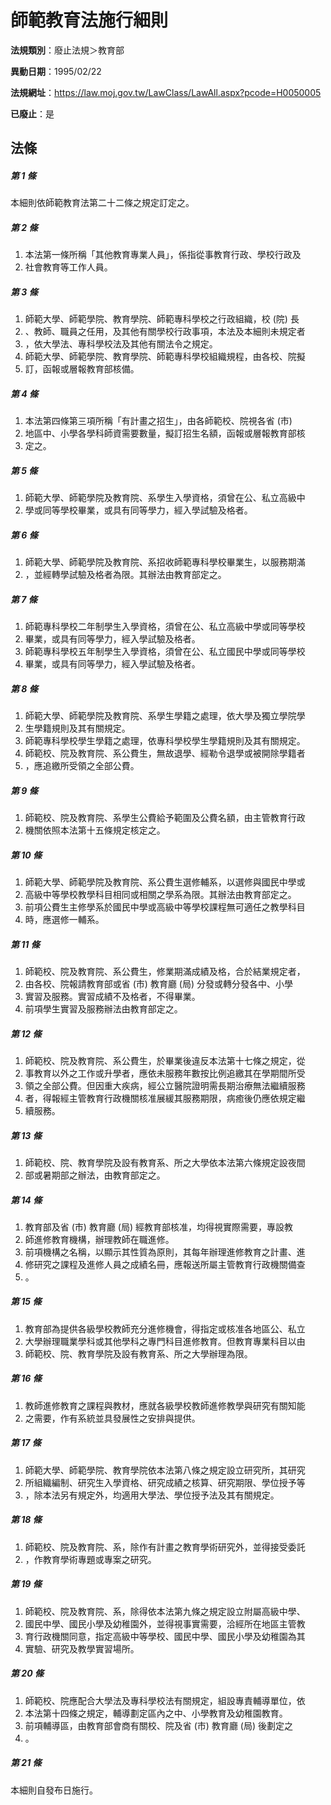 # 師範教育法施行細則

**法規類別**：廢止法規＞教育部

**異動日期**：1995/02/22  

**法規網址**：https://law.moj.gov.tw/LawClass/LawAll.aspx?pcode=H0050005

**已廢止**：是



## 法條
##### 第 1 條
本細則依師範教育法第二十二條之規定訂定之。

##### 第 2 條
1. 本法第一條所稱「其他教育專業人員」，係指從事教育行政、學校行政及
1. 社會教育等工作人員。

##### 第 3 條
1. 師範大學、師範學院、教育學院、師範專科學校之行政組織，校 (院) 長
1. 、教師、職員之任用，及其他有關學校行政事項，本法及本細則未規定者
1. ，依大學法、專科學校法及其他有關法令之規定。
1. 師範大學、師範學院、教育學院、師範專科學校組織規程，由各校、院擬
1. 訂，函報或層報教育部核備。

##### 第 4 條
1. 本法第四條第三項所稱「有計畫之招生」，由各師範校、院視各省 (市)
1. 地區中、小學各學科師資需要數量，擬訂招生名額，函報或層報教育部核
1. 定之。

##### 第 5 條
1. 師範大學、師範學院及教育院、系學生入學資格，須曾在公、私立高級中
1. 學或同等學校畢業，或具有同等學力，經入學試驗及格者。

##### 第 6 條
1. 師範大學、師範學院及教育院、系招收師範專科學校畢業生，以服務期滿
1. ，並經轉學試驗及格者為限。其辦法由教育部定之。

##### 第 7 條
1. 師範專科學校二年制學生入學資格，須曾在公、私立高級中學或同等學校
1. 畢業，或具有同等學力，經入學試驗及格者。
1. 師範專科學校五年制學生入學資格，須曾在公、私立國民中學或同等學校
1. 畢業，或具有同等學力，經入學試驗及格者。

##### 第 8 條
1. 師範大學、師範學院及教育院、系學生學籍之處理，依大學及獨立學院學
1. 生學籍規則及其有關規定。
1. 師範專科學校學生學籍之處理，依專科學校學生學籍規則及其有關規定。
1. 師範校、院及教育院、系公費生，無故退學、經勒令退學或被開除學籍者
1. ，應追繳所受領之全部公費。

##### 第 9 條
1. 師範校、院及教育院、系學生公費給予範圍及公費名額，由主管教育行政
1. 機關依照本法第十五條規定核定之。

##### 第 10 條
1. 師範大學、師範學院及教育院、系公費生選修輔系，以選修與國民中學或
1. 高級中等學校教學科目相同或相關之學系為限。其辦法由教育部定之。
1. 前項公費生主修學系於國民中學或高級中等學校課程無可適任之教學科目
1. 時，應選修一輔系。

##### 第 11 條
1. 師範校、院及教育院、系公費生，修業期滿成績及格，合於結業規定者，
1. 由各校、院報請教育部或省 (市) 教育廳 (局) 分發或轉分發各中、小學
1. 實習及服務。實習成績不及格者，不得畢業。
1. 前項學生實習及服務辦法由教育部定之。

##### 第 12 條
1. 師範校、院及教育院、系公費生，於畢業後違反本法第十七條之規定，從
1. 事教育以外之工作或升學者，應依未服務年數按比例追繳其在學期間所受
1. 領之全部公費。但因重大疾病，經公立醫院證明需長期治療無法繼續服務
1. 者，得報經主管教育行政機關核准展緩其服務期限，病癒後仍應依規定繼
1. 續服務。

##### 第 13 條
1. 師範校、院、教育學院及設有教育系、所之大學依本法第六條規定設夜間
1. 部或暑期部之辦法，由教育部定之。

##### 第 14 條
1. 教育部及省 (市) 教育廳 (局) 經教育部核准，均得視實際需要，專設教
1. 師進修教育機構，辦理教師在職進修。
1. 前項機構之名稱，以顯示其性質為原則，其每年辦理進修教育之計畫、進
1. 修研究之課程及進修人員之成績名冊，應報送所屬主管教育行政機關備查
1. 。

##### 第 15 條
1. 教育部為提供各級學校教師充分進修機會，得指定或核准各地區公、私立
1. 大學辦理職業學科或其他學科之專門科目進修教育。但教育專業科目以由
1. 師範校、院、教育學院及設有教育系、所之大學辦理為限。

##### 第 16 條
1. 教師進修教育之課程與教材，應就各級學校教師進修教學與研究有關知能
1. 之需要，作有系統並具發展性之安排與提供。

##### 第 17 條
1. 師範大學、師範學院、教育學院依本法第八條之規定設立研究所，其研究
1. 所組織編制、研究生入學資格、研究成績之核算、研究期限、學位授予等
1. ，除本法另有規定外，均適用大學法、學位授予法及其有關規定。

##### 第 18 條
1. 師範校、院及教育院、系，除作有計畫之教育學術研究外，並得接受委託
1. ，作教育學術專題或專案之研究。

##### 第 19 條
1. 師範校、院及教育院、系，除得依本法第九條之規定設立附屬高級中學、
1. 國民中學、國民小學及幼稚園外，並得視事實需要，洽經所在地區主管教
1. 育行政機關同意，指定高級中等學校、國民中學、國民小學及幼稚園為其
1. 實驗、研究及教學實習場所。

##### 第 20 條
1. 師範校、院應配合大學法及專科學校法有關規定，組設專責輔導單位，依
1. 本法第十四條之規定，輔導劃定區內之中、小學教育及幼稚園教育。
1. 前項輔導區，由教育部會商有關校、院及省 (市) 教育廳 (局) 後劃定之
1. 。

##### 第 21 條
本細則自發布日施行。


